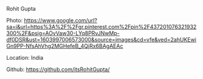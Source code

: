 Rohit Gupta

Photo: https://www.google.com/url?sa=i&url=https%3A%2F%2Fgr.pinterest.com%2Fpin%2F437201076321932300%2F&psig=AOvVaw30-LYq8PRvJNwMp-df0DSR&ust=1603997006573000&source=images&cd=vfe&ved=2ahUKEwiGn9PP-NfsAhVhg2MGHefeB_4QjRx6BAgAEAc

Location: India

Github: https://github.com/itsRohitGupta/
